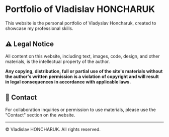 # Portfolio of Vladislav HONCHARUK

This website is the personal portfolio of Vladyslav Honcharuk, created to showcase my professional skills.

## ⚠️ Legal Notice

All content on this website, including text, images, code, design, and other materials, is the intellectual property of the author.

**Any copying, distribution, full or partial use of the site's materials without the author's written permission is a violation of copyright and will result in legal consequences in accordance with applicable laws.**

## 📩 Contact

For collaboration inquiries or permission to use materials, please use the "Contact" section on the website.

---

© Vladislav HONCHARUK. All rights reserved.
